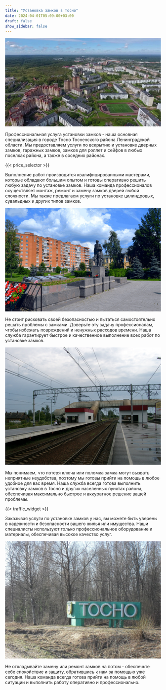 ```yaml
---
title: "Установка замков в Тосно"
date: 2024-04-01T05:09:00+03:00
draft: false
show_sidebar: false
---
```


![Установка замков в Тосно](Tosno1.jpg)

Профессиональная услуга установки замков - наша основная специализация в городе Тосно Тосненского района Ленинградской области. Мы предоставляем услуги по вскрытию и установке дверных замков, гаражных замков, замков для роллет и сейфов в любых поселках района, а также в соседних районах.

{{< price_selector >}}

Выполнение работ производится квалифицированными мастерами, которые обладают большим опытом и готовы оперативно решить любую задачу по установке замков. Наша команда профессионалов осуществляет монтаж, ремонт и замену замков дверей любой сложности. Мы также предлагаем услуги по установке цилиндровых, сувальдных и других типов замков.

![Установка замков в Тосно](Tosno2.jpg)

Не стоит рисковать своей безопасностью и пытаться самостоятельно решать проблемы с замками. Доверьте эту задачу профессионалам, чтобы избежать повреждений и ненужных расходов времени. Наша служба гарантирует быстрое и качественное выполнение всех работ по установке замков.

![Установка замков в Тосно](Tosno3.jpg)

Мы понимаем, что потеря ключа или поломка замка могут вызвать неприятные неудобства, поэтому мы готовы прийти на помощь в любое удобное для вас время. Наша служба всегда готова выполнить установку замков в Тосно и других населенных пунктах района, обеспечивая максимально быстрое и аккуратное решение вашей проблемы.

{{< traffic_widget >}}

Заказывая услуги по установке замков у нас, вы можете быть уверены в надежности и безопасности вашего жилья или имущества. Наши специалисты используют только профессиональное оборудование и материалы, обеспечивая высокое качество услуг.

![Установка замков в Тосно](Tosno4.jpg)

Не откладывайте замену или ремонт замков на потом - обеспечьте себе спокойствие и защиту, обратившись к нам за помощью уже сегодня. Наша команда всегда готова прийти на помощь в любой ситуации и выполнить работу оперативно и профессионально.
